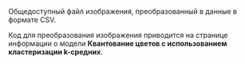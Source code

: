 Общедоступный файл изображения, преобразованный в данные в формате CSV.<p> </p>Код для преобразования изображения приводится на странице информации о модели <strong>Квантование цветов с использованием кластеризации k-средних</strong>.

<!---HONumber=58_postMigration-->